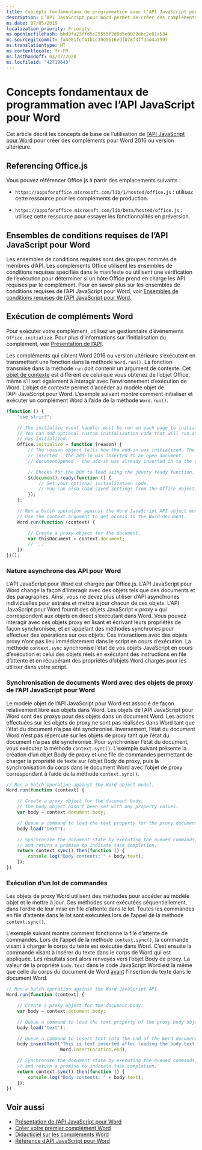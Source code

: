 ```yaml
---
title: Concepts fondamentaux de programmation avec l’API JavaScript pour Word
description: L’API JavaScript pour Word permet de créer des compléments pour Word.
ms.date: 07/05/2019
localization_priority: Priority
ms.openlocfilehash: bbd9fa23ffd5e25555f2d0d5e0022ebc2e81a534
ms.sourcegitcommit: fa4e81fcf41b1c39d5516edf078f3ffdbd4a3997
ms.translationtype: HT
ms.contentlocale: fr-FR
ms.lasthandoff: 03/17/2020
ms.locfileid: "42719643"
---
```

# <a name="fundamental-programming-concepts-with-the-word-javascript-api"></a>Concepts fondamentaux de programmation avec l’API JavaScript pour Word

Cet article décrit les concepts de base de l’utilisation de [l’API JavaScript pour Word](../reference/overview/word-add-ins-reference-overview.md) pour créer des compléments pour Word 2016 ou version ultérieure.

## <a name="referencing-officejs"></a>Referencing Office.js

Vous pouvez référencer Office.js à partir des emplacements suivants :

- `https://appsforoffice.microsoft.com/lib/1/hosted/office.js` : utilisez cette ressource pour les compléments de production.

- `https://appsforoffice.microsoft.com/lib/beta/hosted/office.js` : utilisez cette ressource pour essayer les fonctionnalités en préversion.

## <a name="word-javascript-api-requirement-sets"></a>Ensembles de conditions requises de l’API JavaScript pour Word

Les ensembles de conditions requises sont des groupes nommés de membres d’API. Les compléments Office utilisent les ensembles de conditions requises spécifiés dans le manifeste ou utilisent une vérification de l’exécution pour déterminer si un hôte Office prend en charge les API requises par le complément. Pour en savoir plus sur les ensembles de conditions requises de l’API JavaScript pour Word, voir [Ensembles de conditions requises de l’API JavaScript pour Word](../reference/requirement-sets/word-api-requirement-sets.md).

## <a name="running-word-add-ins"></a>Exécution de compléments Word

Pour exécuter votre complément, utilisez un gestionnaire d’événements `Office.initialize`. Pour plus d’informations sur l’initialisation du complément, voir [Présentation de l’API](../develop/understanding-the-javascript-api-for-office.md).

Les compléments qui ciblent Word 2016 ou version ultérieure s’exécutent en transmettant une fonction dans la méthode `Word.run()`. La fonction transmise dans la méthode `run` doit contenir un argument de contexte. Cet [objet de contexte](/javascript/api/word/word.requestcontext) est différent de celui que vous obtenez de l’objet Office, même s’il sert également à interagir avec l’environnement d’exécution de Word. L’objet de contexte permet d’accéder au modèle objet de l’API JavaScript pour Word. L’exemple suivant montre comment initialiser et exécuter un complément Word à l’aide de la méthode `Word.run()`.

```js
(function () {
    "use strict";

    // The initialize event handler must be run on each page to initialize Office JS.
    // You can add optional custom initialization code that will run after OfficeJS
    // has initialized.
    Office.initialize = function (reason) {
        // The reason object tells how the add-in was initialized. The values can be:
        // inserted - the add-in was inserted to an open document.
        // documentOpened - the add-in was already inserted in to the document and the document was opened.

        // Checks for the DOM to load using the jQuery ready function.
        $(document).ready(function () {
            // Set your optional initialization code.
            // You can also load saved settings from the Office object.
        });
    };

    // Run a batch operation against the Word JavaScript API object model.
    // Use the context argument to get access to the Word document.
    Word.run(function (context) {

        // Create a proxy object for the document.
        var thisDocument = context.document;
        // ...
    })
})();
```

### <a name="asynchronous-nature-of-word-apis"></a>Nature asynchrone des API pour Word

L’API JavaScript pour Word est chargée par Office.js. L’API JavaScript pour Word change la façon d’interagir avec des objets tels que des documents et des paragraphes. Ainsi, vous ne devez plus utiliser d’API asynchrones individuelles pour extraire et mettre à jour chacun de ces objets. L’API JavaScript pour Word fournit des objets JavaScript « proxy » qui correspondent aux objets en direct s’exécutant dans Word. Vous pouvez interagir avec ces objets proxy en lisant et écrivant leurs propriétés de façon synchronisée, et en appelant des méthodes synchrones pour effectuer des opérations sur ces objets. Ces interactions avec des objets proxy n’ont pas lieu immédiatement dans le script en cours d’exécution. La méthode `context.sync` synchronise l’état de vos objets JavaScript en cours d’exécution et celui des objets réels en exécutant des instructions en file d’attente et en récupérant des propriétés d’objets Word chargés pour les utiliser dans votre script.

### <a name="synchronizing-word-documents-with-word-javascript-api-proxy-objects"></a>Synchronisation de documents Word avec des objets de proxy de l’API JavaScript pour Word

Le modèle objet de l’API JavaScript pour Word est associé de façon relativement libre aux objets dans Word. Les objets de l’API JavaScript pour Word sont des proxys pour des objets dans un document Word. Les actions effectuées sur les objets de proxy ne sont pas réalisées dans Word tant que l’état du document n’a pas été synchronisé. Inversement, l’état du document Word n’est pas répercuté sur les objets de proxy tant que l’état du document n’a pas été synchronisé. Pour synchroniser l’état du document, vous exécutez la méthode `context.sync()`. L’exemple suivant présente la création d’un objet Body de proxy et une file de commandes permettant de charger la propriété de texte sur l’objet Body de proxy, puis la synchronisation du corps dans le document Word avec l’objet de proxy correspondant à l’aide de la méthode `context.sync()`.

```js
// Run a batch operation against the Word object model.
Word.run(function (context) {

    // Create a proxy object for the document body.
    // The body object hasn't been set with any property values.
    var body = context.document.body;

    // Queue a command to load the text property for the proxy document body object.
    body.load("text");

    // Synchronize the document state by executing the queued commands,
    // and return a promise to indicate task completion.
    return context.sync().then(function () {
        console.log("Body contents: " + body.text);
    });
})
```

### <a name="executing-a-batch-of-commands"></a>Exécution d’un lot de commandes

Les objets de proxy Word utilisent des méthodes pour accéder au modèle objet et le mettre à jour. Ces méthodes sont exécutées séquentiellement, dans l’ordre de leur mise en file d’attente dans le lot. Toutes les commandes en file d’attente dans le lot sont exécutées lors de l’appel de la méthode `context.sync()`.

L’exemple suivant montre comment fonctionne la file d’attente de commandes. Lors de l’appel de la méthode `context.sync()`, la commande visant à charger le corps du texte est exécutée dans Word. C’est ensuite la commande visant à insérer du texte dans le corps de Word qui est appliquée. Les résultats sont alors renvoyés vers l’objet Body de proxy. La valeur de la propriété `body.text` dans le code JavaScript Word est la même que celle du corps du document de Word <u>avant</u> l’insertion du texte dans le document Word.

```js
// Run a batch operation against the Word JavaScript API.
Word.run(function (context) {

    // Create a proxy object for the document body.
    var body = context.document.body;

    // Queue a command to load the text property of the proxy body object.
    body.load("text");

    // Queue a command to insert text into the end of the Word document body.
    body.insertText('This is text inserted after loading the body.text property',
                    Word.InsertLocation.end);

    // Synchronize the document state by executing the queued commands,
    // and return a promise to indicate task completion.
    return context.sync().then(function () {
        console.log("Body contents: " + body.text);
    });
})
```

## <a name="see-also"></a>Voir aussi

- [Présentation de l’API JavaScript pour Word](../reference/overview/word-add-ins-reference-overview.md)
- [Créer votre premier complément Word](../quickstarts/word-quickstart.md)
- [Didacticiel sur les compléments Word](../tutorials/word-tutorial.md)
- [Référence d’API JavaScript pour Word](/javascript/api/word)